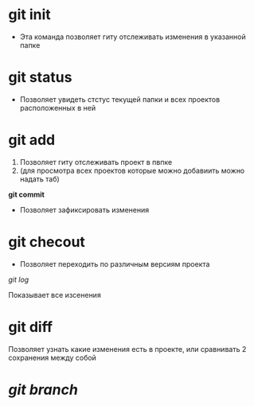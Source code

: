 # git init #
* Эта команда позволяет гиту отслеживать изменения в указанной папке

# git status #
* Позволяет увидеть стстус текущей папки и всех проектов расположенных в ней

# git add #
1. Позволяет гиту отслеживать проект в пвпке
2. (для просмотра всех проектов которые можно добавиить можно надать таб)

**git commit**

* Позволяет зафиксировать изменения

# git checout #
* Позволяет переходить по различным версиям проекта

*git log*

Показывает все изсенения

# git diff
Позволяет узнать какие изменения есть в проекте, или сравнивать 2 сохранения между собой

# _git branch_ #

